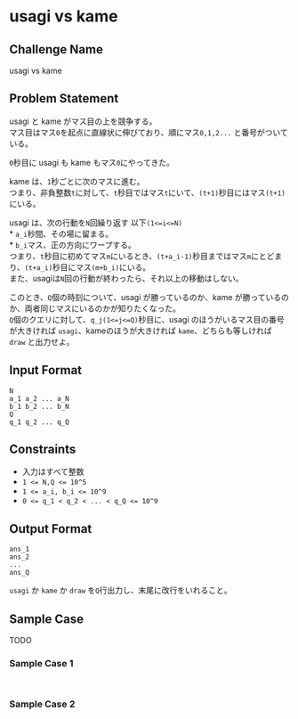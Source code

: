 # usagi vs kame 

## Challenge Name

usagi vs kame

## Problem Statement

usagi と kame がマス目の上を競争する。  
マス目はマス`0`を起点に直線状に伸びており、順にマス`0,1,2...` と番号がついている。  
  
`0`秒目に usagi も kame もマス`0`にやってきた。  
  
kame は、`1`秒ごとに次のマスに進む。  
つまり、非負整数`t`に対して、`t`秒目ではマス`t`にいて、`(t+1)`秒目にはマス`(t+1)`にいる。  
  
usagi は、次の行動を`N`回繰り返す 以下`(1<=i<=N)`  
	* `a_i`秒間、その場に留まる。  
	* `b_i`マス、正の方向にワープする。  
つまり、`t`秒目に初めてマス`m`にいるとき、`(t+a_i-1)`秒目まではマス`m`にとどまり、`(t+a_i)`秒目にマス`(m+b_i)`にいる。  
また、usagiは`N`回の行動が終わったら、それ以上の移動はしない。  
  
このとき、`Q`個の時刻について、usagi が勝っているのか、kame が勝っているのか、両者同じマスにいるのかが知りたくなった。  
`Q`個のクエリに対して、`q_j(1<=j<=Q)`秒目に、usagi のほうがいるマス目の番号が大きければ `usagi`、kameのほうが大きければ `kame`、どちらも等しければ `draw` と出力せよ。  

## Input Format

```
N
a_1 a_2 ... a_N
b_1 b_2 ... b_N
Q
q_1 q_2 ... q_Q
```

## Constraints

- 入力はすべて整数 
- `1 <= N,Q <= 10^5`
- `1 <= a_i, b_i <= 10^9`
- `0 <= q_1 < q_2 < ... < q_Q <= 10^9`

## Output Format

```
ans_1
ans_2
...
ans_Q
```

`usagi` か `kame` か `draw` を`Q`行出力し、末尾に改行をいれること。

## Sample Case
TODO

### Sample Case 1

```
```

```
```

### Sample Case 2

```
```

```
```
